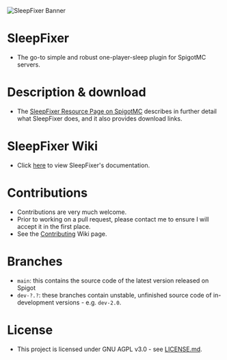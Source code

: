 ![SleepFixer Banner](https://i.ibb.co/kXZhgDk/Banner.png)

# SleepFixer

* The go-to simple and robust one-player-sleep plugin for SpigotMC servers.

# Description & download

* The [SleepFixer Resource Page on SpigotMC](https://www.spigotmc.org/resources/sleepfixer.76746/) describes in further
  detail what SleepFixer does, and it also provides download links.

# SleepFixer Wiki

* Click [here](https://github.com/lokka30/SleepFixer/wiki) to view SleepFixer's documentation.

# Contributions

* Contributions are very much welcome.
* Prior to working on a pull request, please contact me to ensure I will accept it in the first place.
* See the [Contributing](https://github.com/lokka30/SleepFixer/wiki/Contributing) Wiki page.

# Branches

* `main`: this contains the source code of the latest version released on Spigot
* `dev-?.?`: these branches contain unstable, unfinished source code of in-development versions - e.g. `dev-2.0`.

# License

* This project is licensed under GNU AGPL v3.0 -
  see [LICENSE.md](https://github.com/lokka30/SleepFixer/blob/master/LICENSE.md).